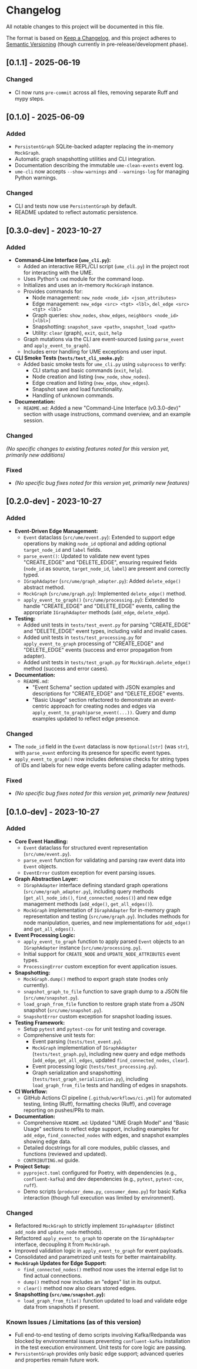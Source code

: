 # Changelog

All notable changes to this project will be documented in this file.


The format is based on [Keep a Changelog](https://keepachangelog.com/en/1.0.0/),
and this project adheres to [Semantic Versioning](https://semver.org/spec/v2.0.0.html) (though currently in pre-release/development phase).

## [0.1.1] - 2025-06-19
### Changed
- CI now runs `pre-commit` across all files, removing separate Ruff and mypy steps.

## [0.1.0] - 2025-06-09
### Added
-   `PersistentGraph` SQLite-backed adapter replacing the in-memory `MockGraph`.
-   Automatic graph snapshotting utilities and CLI integration.
-   Documentation describing the immutable `ume-clean-events` event log.
-   `ume-cli` now accepts `--show-warnings` and `--warnings-log` for managing
    Python warnings.

### Changed
-   CLI and tests now use `PersistentGraph` by default.
-   README updated to reflect automatic persistence.

## [0.3.0-dev] - 2023-10-27

### Added

-   **Command-Line Interface (`ume_cli.py`):**
    -   Added an interactive REPL/CLI script (`ume_cli.py`) in the project root for interacting with the UME.
    -   Uses Python's `cmd` module for the command loop.
    -   Initializes and uses an in-memory `MockGraph` instance.
    -   Provides commands for:
        -   Node management: `new_node <node_id> <json_attributes>`
        -   Edge management: `new_edge <src> <tgt> <lbl>`, `del_edge <src> <tgt> <lbl>`
        -   Graph queries: `show_nodes`, `show_edges`, `neighbors <node_id> [<lbl>]`
        -   Snapshotting: `snapshot_save <path>`, `snapshot_load <path>`
        -   Utility: `clear` (graph), `exit`, `quit`, `help`
    -   Graph mutations via the CLI are event-sourced (using `parse_event` and `apply_event_to_graph`).
    -   Includes error handling for UME exceptions and user input.
-   **CLI Smoke Tests (`tests/test_cli_smoke.py`):**
    -   Added basic smoke tests for `ume_cli.py` using `subprocess` to verify:
        -   CLI startup and basic commands (`exit`, `help`).
        -   Node creation and listing (`new_node`, `show_nodes`).
        -   Edge creation and listing (`new_edge`, `show_edges`).
        -   Snapshot save and load functionality.
        -   Handling of unknown commands.
-   **Documentation:**
    -   `README.md`: Added a new "Command-Line Interface (v0.3.0-dev)" section with usage instructions, command overview, and an example session.

### Changed

*(No specific changes to existing features noted for this version yet, primarily new additions)*

### Fixed

-   *(No specific bug fixes noted for this version yet, primarily new features)*

## [0.2.0-dev] - 2023-10-27

### Added

-   **Event-Driven Edge Management:**
    -   `Event` dataclass (`src/ume/event.py`): Extended to support edge operations by making `node_id` optional and adding optional `target_node_id` and `label` fields.
    -   `parse_event()`: Updated to validate new event types "CREATE_EDGE" and "DELETE_EDGE", ensuring required fields (`node_id` as source, `target_node_id`, `label`) are present and correctly typed.
    -   `IGraphAdapter` (`src/ume/graph_adapter.py`): Added `delete_edge()` abstract method.
    -   `MockGraph` (`src/ume/graph.py`): Implemented `delete_edge()` method.
    -   `apply_event_to_graph()` (`src/ume/processing.py`): Extended to handle "CREATE_EDGE" and "DELETE_EDGE" events, calling the appropriate `IGraphAdapter` methods (`add_edge`, `delete_edge`).
-   **Testing:**
    -   Added unit tests in `tests/test_event.py` for parsing "CREATE_EDGE" and "DELETE_EDGE" event types, including valid and invalid cases.
    -   Added unit tests in `tests/test_processing.py` for `apply_event_to_graph` processing of "CREATE_EDGE" and "DELETE_EDGE" events (success and error propagation from adapter).
    -   Added unit tests in `tests/test_graph.py` for `MockGraph.delete_edge()` method (success and error cases).
-   **Documentation:**
    *   `README.md`:
        *   "Event Schema" section updated with JSON examples and descriptions for "CREATE_EDGE" and "DELETE_EDGE" events.
        *   "Basic Usage" section refactored to demonstrate an event-centric approach for creating nodes and edges via `apply_event_to_graph(parse_event(...))`. Query and dump examples updated to reflect edge presence.

### Changed

-   The `node_id` field in the `Event` dataclass is now `Optional[str]` (was `str`), with `parse_event` enforcing its presence for specific event types.
-   `apply_event_to_graph()` now includes defensive checks for string types of IDs and labels for new edge events before calling adapter methods.

### Fixed

-   *(No specific bug fixes noted for this version yet, primarily new features)*

## [0.1.0-dev] - 2023-10-27

### Added

-   **Core Event Handling:**
    -   `Event` dataclass for structured event representation (`src/ume/event.py`).
    -   `parse_event` function for validating and parsing raw event data into `Event` objects.
    -   `EventError` custom exception for event parsing issues.
-   **Graph Abstraction Layer:**
    -   `IGraphAdapter` interface defining standard graph operations (`src/ume/graph_adapter.py`), including query methods (`get_all_node_ids()`, `find_connected_nodes()`) and new edge management methods (`add_edge()`, `get_all_edges()`).
    -   `MockGraph` implementation of `IGraphAdapter` for in-memory graph representation and testing (`src/ume/graph.py`). Includes methods for node manipulation, queries, and new implementations for `add_edge()` and `get_all_edges()`.
-   **Event Processing Logic:**
    -   `apply_event_to_graph` function to apply parsed `Event` objects to an `IGraphAdapter` instance (`src/ume/processing.py`).
    -   Initial support for `CREATE_NODE` and `UPDATE_NODE_ATTRIBUTES` event types.
    *   `ProcessingError` custom exception for event application issues.
-   **Snapshotting:**
    -   `MockGraph.dump()` method to export graph state (nodes only currently).
    -   `snapshot_graph_to_file` function to save graph dump to a JSON file (`src/ume/snapshot.py`).
    -   `load_graph_from_file` function to restore graph state from a JSON snapshot (`src/ume/snapshot.py`).
    -   `SnapshotError` custom exception for snapshot loading issues.
-   **Testing Framework:**
    -   Setup `pytest` and `pytest-cov` for unit testing and coverage.
    -   Comprehensive unit tests for:
        -   Event parsing (`tests/test_event.py`).
        -   `MockGraph` implementation of `IGraphAdapter` (`tests/test_graph.py`), including new query and edge methods (`add_edge`, `get_all_edges`, updated `find_connected_nodes`, `clear`).
        -   Event processing logic (`tests/test_processing.py`).
        -   Graph serialization and snapshotting (`tests/test_graph_serialization.py`), including `load_graph_from_file` tests and handling of edges in snapshots.
-   **CI Workflow:**
    -   GitHub Actions CI pipeline (`.github/workflows/ci.yml`) for automated testing, linting (Ruff), formatting checks (Ruff), and coverage reporting on pushes/PRs to main.
-   **Documentation:**
    -   Comprehensive `README.md`: Updated "UME Graph Model" and "Basic Usage" sections to reflect edge support, including examples for `add_edge`, `find_connected_nodes` with edges, and snapshot examples showing edge data.
    -   Detailed docstrings for all core modules, public classes, and functions (reviewed and updated).
    -   `CONTRIBUTING.md` guide.
-   **Project Setup:**
    -   `pyproject.toml` configured for Poetry, with dependencies (e.g., `confluent-kafka`) and dev dependencies (e.g., `pytest`, `pytest-cov`, `ruff`).
    -   Demo scripts (`producer_demo.py`, `consumer_demo.py`) for basic Kafka interaction (though full execution was limited by environment).

### Changed

-   Refactored `MockGraph` to strictly implement `IGraphAdapter` (distinct `add_node` and `update_node` methods).
-   Refactored `apply_event_to_graph` to operate on the `IGraphAdapter` interface, decoupling it from `MockGraph`.
-   Improved validation logic in `apply_event_to_graph` for event payloads.
-   Consolidated and parametrized unit tests for better maintainability.
-   **`MockGraph` Updates for Edge Support:**
    -   `find_connected_nodes()` method now uses the internal edge list to find actual connections.
    -   `dump()` method now includes an "edges" list in its output.
    -   `clear()` method now also clears stored edges.
-   **Snapshotting (`src/ume/snapshot.py`):**
    -   `load_graph_from_file()` function updated to load and validate edge data from snapshots if present.

### Known Issues / Limitations (as of this version)

-   Full end-to-end testing of demo scripts involving Kafka/Redpanda was blocked by environmental issues preventing `confluent-kafka` installation in the test execution environment. Unit tests for core logic are passing.
-   `PersistentGraph` provides only basic edge support; advanced queries and properties remain future work.

```
